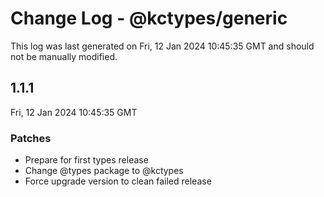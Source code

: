 # Change Log - @kctypes/generic

This log was last generated on Fri, 12 Jan 2024 10:45:35 GMT and should not be manually modified.

## 1.1.1
Fri, 12 Jan 2024 10:45:35 GMT

### Patches

- Prepare for first types release
- Change @types package to @kctypes
- Force upgrade version to clean failed release

